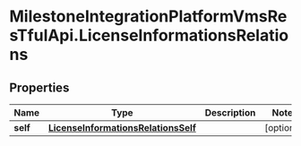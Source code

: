 # MilestoneIntegrationPlatformVmsResTfulApi.LicenseInformationsRelations

## Properties
Name | Type | Description | Notes
------------ | ------------- | ------------- | -------------
**self** | [**LicenseInformationsRelationsSelf**](LicenseInformationsRelationsSelf.md) |  | [optional] 
